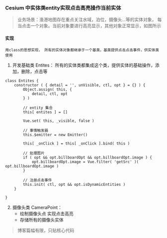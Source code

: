 ### Cesium 中实体类entity实现点击高亮操作当前实体

> 业务场景：渔港地图存在重点关注水域，泊位，摄像头...等的实体对象， 每当点击一个对象。当前对象要进行高亮显示，其他对象正常显示，如图所示


#### 实现
    用class的思想实现， 所有的实体对象都继承于一个基类，基类提供点击点击事件，供实体类使用

1. 开发基础类 Entites：  所有的实体类都集成这个类，提供实体的基础操作，添加，删除，点击等
   
```
class Entites {
    constructor ( { detail = '', unVisible, ctl, opt } = {} ) {
        Object.assign( this, {
            detail, ctl, opt
        } )

        // entity 集合
        this[ entites ] = []

        Vue.set( this, _visible, false )

        // 事情触发器
        this.$emitter = new Emitter()
       
        this[ _onClick ] = this[ _onClick ].bind( this )

        // 处理图片
        if ( opt && opt.billboardOpt && opt.billboardOpt.image ) {
            opt.billboardOpt.image = Vue.filter( 'getSrc' )( opt.billboardOpt.image )
        }

        // 注册点击事件
        this.init( ctl, opt && opt.isDynamicEntities )
    }

}

```

    

2. 摄像头类  CameraPoint：
    - 绘制摄像头点 实现点击高亮
    - 存储所有的摄像头实体
  



















>博客篇幅有限，只贴核心代码
